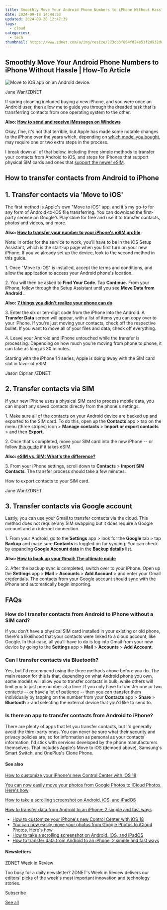 ```yaml
---
title: Smoothly Move Your Android Phone Numbers to iPhone Without Hassle | How-To Article
date: 2024-09-18 14:44:53
updated: 2024-09-20 12:47:39
tags:
  - cloud
categories:
  - tech
thumbnail: https://www.zdnet.com/a/img/resize/273cb3f854fd24e53f2d932dd7f7effd24f5dd4b/2022/09/20/b18296be-8519-4e42-9206-0978073d87aa/img-0361.jpg?width=278&height=156&fit=crop&auto=webp
---
```


## Smoothly Move Your Android Phone Numbers to iPhone Without Hassle | How-To Article

![Move to iOS app on an Android device.](https://www.zdnet.com/a/img/resize/2cf02eaaf71622d6ee8375dc945ea865be33640a/2022/09/20/b18296be-8519-4e42-9206-0978073d87aa/img-0361.jpg?auto=webp&width=1280)

June Wan/ZDNET

If spring cleaning included buying a new iPhone, and you were once an Android user, then allow me to guide you through the dreaded task that is transferring contacts from one operating system to the other.

**Also: [How to send and receive iMessages on Windows](https://www.zdnet.com/article/how-to-send-and-receive-imessages-on-windows/)**

Okay, fine, it's not that terrible, but Apple has made some notable changes to the iPhone over the years which, depending on [which model you bought](https://www.zdnet.com/article/best-iphone/), may require one or two extra steps in the process. 

I break down all of that below, including three simple methods to transfer your contacts from Android to iOS, and steps for iPhones that support physical SIM cards and ones that [support the newer eSIM](https://www.zdnet.com/article/esim-vs-sim-whats-the-difference/).

## How to transfer contacts from Android to iPhone

## 1\. Transfer contacts via 'Move to iOS'

The first method is Apple's own "Move to iOS" app, and it's my go-to for any form of Android-to-iOS file transferring. You can download the first-party service on Google's Play store for free and use it to transfer contacts, photos and videos, and more.

**Also: [How to transfer your number to your iPhone's eSIM profile](https://www.zdnet.com/article/iphone-14-esim-how-to-transfer-your-phone-number-to-apples-newest-iphone/)**

Note: In order for the service to work, you'll have to be in the iOS Setup Assistant, which is the start-up page when you first turn on your new iPhone. If you've already set up the device, look to the second method in this guide.

1\. Once "Move to iOS" is installed, accept the terms and conditions, and allow the application to access your Android phone's location. 

2\. You will then be asked to **Find Your Code**. Tap **Continue.** From your iPhone, follow through the Setup Assistant until you see **Move Data from Android** _**.**_ 

**Also:** [**7 things you didn't realize your phone can do**](https://www.zdnet.com/article/seven-things-you-didnt-realize-your-phone-can-do/)

3\. Enter the six or ten-digit code from the iPhone into the Android. A **Transfer Data** screen will appear, with a list of items you can copy over to your iPhone. If you're just moving your contacts, check off the respective bullet. If you want to move all of your files and data, check off everything.

4\. Leave your Android and iPhone untouched while the transfer is processing. Depending on how much you're moving from phone to phone, it can take as long as 30 minutes. 

Starting with the iPhone 14 series, Apple is doing away with the SIM card slot in favor of eSIM.

Jason Cipriani/ZDNET

## 2\. Transfer contacts via SIM

If your new iPhone uses a physical SIM card to process mobile data, you can import any saved contacts directly from the phone's settings.

1\. Make sure all of the contacts on your Android device are backed up and exported to the SIM card. To do this, open up the **Contacts** app > tap on the menu (three stripes) icon > **Manage** **contacts** \> **Import or export contacts** \> and then **Export**.

2\. Once that's completed, move your SIM card into the new iPhone -- or follow [this guide](https://www.zdnet.com/article/iphone-14-esim-how-to-transfer-your-phone-number-to-apples-newest-iphone/) if it takes eSIM. 

**Also: [eSIM vs. SIM: What's the difference?](https://www.zdnet.com/article/esim-vs-sim-whats-the-difference/)**

3\. From your iPhone settings, scroll down to **Contacts** \> **Import SIM Contacts**. The transfer process should take a few minutes.

How to export contacts to your SIM card.

June Wan/ZDNET

## 3\. Transfer contacts via Google account

Lastly, you can use your Gmail to transfer contacts via the cloud. This method does not require any SIM swapping but it does require a Google account and an internet connection.

1\. From your Android, go to the **Settings** app > look for the **Google** tab > tap **Backup** and make sure **Contacts** is toggled on for syncing. You can check by expanding **Google Account** **data** in the **Backup details** list. 

**Also: [How to back up your Gmail: The ultimate guide](https://www.zdnet.com/article/ultimate-guide-to-gmail-back-up/)**

2\. After the backup sync is completed, switch over to your iPhone. Open up the **Settings** app > **Mail** \> **Accounts** \> **Add Account** \> and enter your Gmail credentials. The contacts from your Google account should sync with the iPhone and automatically begin importing.

## FAQs

### How do I transfer contacts from Android to iPhone without a SIM card?

If you don't have a physical SIM card installed in your existing or old phone, there's a likelihood that your contacts were linked to a cloud account, like Google. In that case, all you'll have to do is log into Gmail from your new device by going to the **Settings** app > **Mail** \> **Accounts** \> **Add Account**. 

### Can I transfer contacts via Bluetooth?

Yes, but I'd recommend using the three methods above before you do. The main reason for this is that, depending on what Android phone you own, some models will allow you to transfer contacts in bulk, while others will limit you to just one number at a time. If you only have to transfer one or two contacts -- or have a lot of patience -- then you can transfer them individually by tapping on the number from your **Contacts** app > **Share** \> **Bluetooth** \> and selecting the external device that you'd like to send to.

### Is there an app to transfer contacts from Android to iPhone?

There are plenty of apps that let you transfer contacts, but I'd generally avoid the third-party ones. You can never be sure what their security and privacy policies are, so for information as personal as your contacts' information, I'd stick with services developed by the phone manufacturers themselves. That includes Apple's Move to iOS (demoed above), Samsung's Smart Switch, and OnePlus's Clone Phone.

#### See also

[How to customize your iPhone's new Control Center with iOS 18](https://www.zdnet.com/article/how-to-customize-your-iphones-new-control-center-with-ios-18/ "How to customize your iPhone's new Control Center with iOS 18")

[You can now easily move your photos from Google Photos to iCloud Photos. Here's how](https://www.zdnet.com/article/you-can-now-easily-move-your-photos-from-google-photos-to-icloud-photos-heres-how/ "You can now easily move your photos from Google Photos to iCloud Photos. Here's how")

[How to take a scrolling screenshot on Android, iOS, and iPadOS](https://www.zdnet.com/article/how-to-take-a-scrolling-screenshot-on-android-ios-and-ipados/ "How to take a scrolling screenshot on Android, iOS, and iPadOS")

[How to transfer data from Android to an iPhone: 2 simple and fast ways](https://www.zdnet.com/article/how-to-transfer-data-from-android-to-an-iphone/ "How to transfer data from Android to an iPhone: 2 simple and fast ways")

* [How to customize your iPhone's new Control Center with iOS 18](https://www.zdnet.com/article/how-to-customize-your-iphones-new-control-center-with-ios-18/ "How to customize your iPhone's new Control Center with iOS 18")
* [You can now easily move your photos from Google Photos to iCloud Photos. Here's how](https://www.zdnet.com/article/you-can-now-easily-move-your-photos-from-google-photos-to-icloud-photos-heres-how/ "You can now easily move your photos from Google Photos to iCloud Photos. Here's how")
* [How to take a scrolling screenshot on Android, iOS, and iPadOS](https://www.zdnet.com/article/how-to-take-a-scrolling-screenshot-on-android-ios-and-ipados/ "How to take a scrolling screenshot on Android, iOS, and iPadOS")
* [How to transfer data from Android to an iPhone: 2 simple and fast ways](https://www.zdnet.com/article/how-to-transfer-data-from-android-to-an-iphone/ "How to transfer data from Android to an iPhone: 2 simple and fast ways")

#### Newsletters

ZDNET Week in Review

Too busy for a daily newsletter? ZDNET's Week in Review delivers our editors' picks of the week's most important innovation and technology stories.

 Subscribe

[See all](https://www.zdnet.com/newsletters/)

<ins class="adsbygoogle"
     style="display:block"
     data-ad-format="autorelaxed"
     data-ad-client="ca-pub-7571918770474297"
     data-ad-slot="1223367746"></ins>



<ins class="adsbygoogle"
     style="display:block"
     data-ad-client="ca-pub-7571918770474297"
     data-ad-slot="8358498916"
     data-ad-format="auto"
     data-full-width-responsive="true"></ins>
